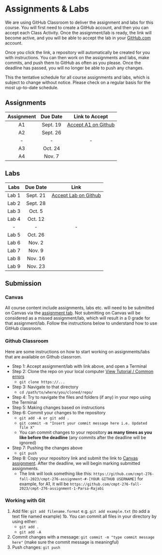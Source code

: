 # Assignments & Labs

We are using GitHub Classroom to deliver the assignment and labs for this course. You will first need to create a GitHub account, and then you can accept each Class Activity. Once the assignment/lab is ready, the link will become active, and you will be able to accept the lab in your [GitHub.com](https://github.com/) account.

Once you click the link, a repository will automatically be created for you with instructions. You can then work on the assignments and labs, make commits, and push them to GitHub as often as you please. Once the deadline has passed, you will no longer be able to push any changes.

This the tentative schedule for all course assignments and labs, which is subject to change without notice. Please check on a regular basis for the most up-to-date schedule.
## Assignments

| Assignment | Due Date |     Link to Accept      |
| :--------: | :------: | :---------------------: |
|     A1     | Sept. 19 | [Accept A1 on Github]() |
|     A2     | Sept. 26 |                         |
|     -      |    -     |            -            |
|     A3     | Oct. 24  |                         |
|     A4     |  Nov. 7  |                         |

## Labs

| Labs  | Due Date |           Link           |
| :---: | :------: | :----------------------: |
| Lab 1 | Sept. 21 | [Accept Lab on Github]() |
| Lab 2 | Sept. 28 |                          |
| Lab 3 |  Oct. 5  |                          |
| Lab 4 | Oct. 12  |                          |
|   -   |    -     |            -             |
| Lab 5 | Oct. 26  |                          |
| Lab 6 |  Nov. 2  |                          |
| Lab 7 |  Nov. 9  |                          |
| Lab 8 | Nov. 16  |                          |
| Lab 9 | Nov. 23  |                          |

## Submission

### Canvas

All course content include assignments, labs etc. will need to be submitted on Canvas via the [assignment tab](https://canvas.sfu.ca/courses/79650/assignments). Not submitting on Canvas will be considered as a missed assignment/lab, which will result in a 0 grade for that assignment/lab. Follow the instructions below to understand how to use GitHub classroom.

### Github Classroom

Here are some instructions on how to start working on assignments/labs that are available on Github classrrom.

- Step 1: Accept assignment/lab with link above, and open a Terminal
- Step 2: Clone the repo on your local computer [View Tutorial / Common errors](https://docs.github.com/en/repositories/creating-and-managing-repositories/cloning-a-repository)
  - `git clone https://...`
- Step 3: Navigate to that directory 
  - `cd /path/to/where/you/cloned/repo/`
- Step 4: Try to navigate the files and folders (if any) in your repo using the Terminal
- Step 5: Making changes based on instructions 
- Step 6: Commit your changes to the repository 
  - `git add -A or git add .`
  - `git commit -m "Insert your commit message here i.e. Updated file X"`
  - You can commit changes to your repository **as many times as you like before the deadline** (any commits after the deadline will be ignored)
- Step 7: Pushing the changes above
  - `git push`
- Step 8: Copy your repository link and submit the link to [Canvas assignment](https://canvas.sfu.ca/courses/79650/assignments). After the deadline, we will begin marking submitted assignments.
  - The link will look something like this: `https://github.com/cmpt-276-fall-2023/cmpt-276-assignment-#-[YOUR GITHUB USERNAME]` for example, for A1, it will be `https://github.com/cmpt-276-fall-2023/cmpt-276-assignment-1-Parsa-Rajabi`

### Working with Git

1. Add file: `git add filename.format`
        e.g. `git add example.txt` (to add a text file named example)
    1b. You can commit all files in your directory by using either:
     - `git add .`
     - `git add -A`
2. Commit changes with a message: `git commit -m "type commit message here"` (make sure the commit message is meaningful)
3. Push changes: `git push`